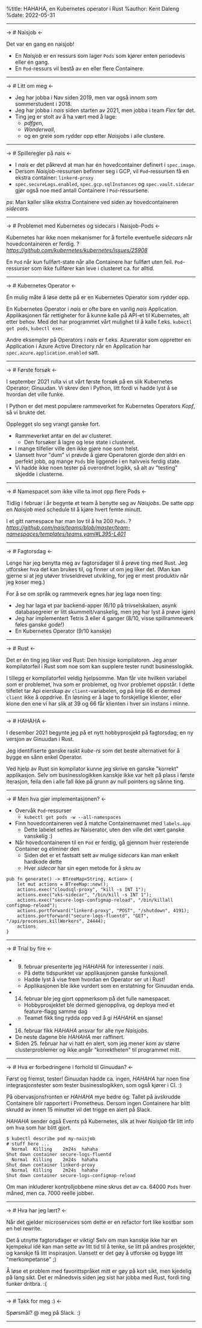 %title: HAHAHA, en Kubernetes operator i Rust
%author: Kent Daleng
%date: 2022-05-31

------

-> # Naisjob <-

Det var en gang en naisjob!

- En *Naisjob* er en ressurs som lager `Pods` som kjører enten periodevis eller én gang.
- En `Pod`-ressurs vil bestå av en eller flere Containere.

-------

-> # Litt om meg <-

- Jeg har jobba i Nav siden 2019, men var også innom som sommerstudent i 2018.
- Jeg har jobba i *nais* siden starten av 2021, men jobba i team *Flex* før det.
- Ting jeg er stolt av å ha vært med å lage: 
  - *pdfgen*, 
  - *Wonderwall*,
  - og en greie som rydder opp etter *Naisjobs* i alle clustere.

------

-> # Spilleregler på nais <-

- I *nais* er det påkrevd at man har én hovedcontainer definert i `spec.image`.
- Dersom *Naisjob*-ressursen befinner seg i GCP, vil `Pod`-ressursen få en ekstra container: `linkerd-proxy`
- `spec.secureLogs.enabled`, `spec.gcp.sqlInstances` og `spec.vault.sidecar` gjør også noe med antall Containere i `Pod`-ressursene.

*ps*: Man kaller slike ekstra Containere ved siden av hovedcontaineren *sidecars*.

------

-> # Problemet med Kubernetes og sidecars i Naisjob-Pods <-

Kubernetes har ikke noen mekanismer for å fortelle eventuelle *sidecars* når hovedcontaineren er ferdig.
? *https://github.com/kubernetes/kubernetes/issues/25908*

En `Pod` når kun fullført-state når alle Containere har fullført uten feil.
`Pod`-ressurser som ikke fullfører kan leve i clusteret ca. for alltid.

------

-> # Kubernetes Operator <-

Én mulig måte å løse dette på er en Kubernetes Operator som rydder opp.

En Kubernetes Operator i *nais* er ofte bare en vanlig *nais* Application.
Applikasjonen får rettigheter for å kunne kalle på API-et til Kubernetes, alt etter behov.
Med det har programmet vårt mulighet til å kalle f.eks. `kubectl get pods`, `kubectl exec`.

Andre eksempler på Operators i *nais* er f.eks. Azurerator som oppretter en Application i Azure Active Directory når en Application har `spec.azure.application.enabled` satt.

------

-> # Første forsøk <-

I september 2021 rulla vi ut vårt første forsøk på en slik Kubernetes Operator; Ginuudan.
Vi skrev den i Python, litt fordi vi hadde lyst å se hvordan det ville funke.

I Python er det mest populære rammeverket for Kubernetes Operators *Kopf*, så vi brukte det.

Opplegget slo seg vrangt ganske fort.

- Rammeverket antar en del av clusteret.
  - Den forsøker å lagre og lese state i clusteret.
- I mange tilfeller ville den ikke gjøre noe som helst.
- Uansett hvor "dum" vi prøvde å gjøre Operatoren gjorde den aldri en perfekt jobb, og mange `Pods` ble liggende i en halvveis ferdig state.
- Vi hadde ikke noen tester på overordnet logikk, så alt av "testing" skjedde i clusterne.

------

-> # Namespacet som ikke ville ta imot opp flere Pods <-

Tidlig i februar i år begynte et team å benytte seg av *Naisjobs*.
De satte opp en *Naisjob* med schedule til å kjøre hvert femte minutt.

I et gitt namespace har man lov til å ha 200 `Pods`.
? *https://github.com/nais/teams/blob/master/team-namespaces/templates/teams.yaml#L395-L401*

------

-> # Fagtorsdag <-

Lenge har jeg benytta meg av fagtorsdager til å prøve ting med Rust.
Jeg utforsker hva det kan brukes til, og finner ut om jeg liker det.
(Man kan gjerne si at jeg utøver trivseldrevet utvikling, for jeg er mest produktiv når jeg koser meg.)

For å se om språk og rammeverk egnes har jeg laga noen ting:
- Jeg har laga et par backend-apper (6/10 på trivselskalaen, asynk databasegreier er litt skummelt/vanskelig, men jeg har lyst å prøve igjen)
- Jeg har implementert Tetris 3 eller 4 ganger (8/10, visse spillrammeverk føles ganske gode!)
- En Kubernetes Operator (9/10 kanskje)

------

-> # Rust <-

Det er én ting jeg liker ved Rust: Den hissige kompilatoren.
Jeg anser kompilatorfeil i Rust som noe som kan supplere tester rundt businesslogikk.

I tillegg er kompilatorfeil veldig hjelpsomme. 
Man får vite hvilken variabel som er problemet, hva som er problemet, og hvor problemet oppstår.
I dette tilfellet tar Api eierskap av `client`-variabelen, og på linje 66 er dermed `client` ikke å oppdrive.
Én løsning er å lage to forskjellige klienter, eller klone den ene vi har slik at 39 og 66 får klienten i hver sin instans i minne.

------

-> # HAHAHA <-

I desember 2021 begynte jeg på et nytt hobbyprosjekt på fagtorsdag; en ny versjon av Ginuudan i Rust.

Jeg identifiserte ganske raskt *kube-rs* som det beste alternativet for å bygge en sånn enkel Operator.

Ved hjelp av Rust sin kompilator kunne jeg skrive en ganske "korrekt" applikasjon.
Selv om businesslogikken kanskje ikke var helt på plass i første iterasjon, feila den i alle fall ikke på grunn av null pointers og sånne ting.

-------

-> # Men hva gjør implementasjonen? <-

- Overvåk `Pod`-ressurser
  - `kubectl get pods -w --all-namespaces`
- Finn hovedcontaineren ved å matche Containernavnet med `labels.app`
  - Dette labelet settes av Naiserator, uten den ville det vært ganske vanskelig :)
- Når hovedcontaineren til en `Pod` er ferdig, gå gjennom hver resterende Container og eliminér den
  - Siden det er et fastsatt sett av mulige *sidecars* kan man enkelt hardkode dette
  - Hver *sidecar* har sin egen metode for å skru av

```
pub fn generate() -> BTreeMap<String, Action> {
    let mut actions = BTreeMap::new();
    actions.exec("cloudsql-proxy", "kill -s INT 1");
    actions.exec("vks-sidecar", "/bin/kill -s INT 1");
    actions.exec("secure-logs-configmap-reload", "/bin/killall configmap-reload");
    actions.portforward("linkerd-proxy", "POST", "/shutdown", 4191);
    actions.portforward("secure-logs-fluentd", "GET", "/api/processes.killWorkers", 24444);
    actions
}
```

------

-> # Trial by fire <-

- 9. februar presenterte jeg *HAHAHA* for interessenter i *nais*.
  - På dette tidspunktet var applikasjonen ganske funksjonell.
  - Hadde lyst å vise frem hvordan en Operator ser ut i Rust!
  - Applikasjonen ble ikke vurdert som en erstatning for Ginuudan enda.
- 14. februar ble jeg gjort oppmerksom på det fulle namespacet.
  - Hobbyprosjektet ble dermed gjenoppliva, og deploya med et feature-flagg samme dag
  - Teamet fikk ting rydda opp ved å gi *HAHAHA* en sjanse!
- 16. februar fikk *HAHAHA* ansvar for alle nye *Naisjobs*.
- De neste dagene ble *HAHAHA* mer raffinert.
- Siden 25. februar har vi hatt én alert, som jeg mener kom av større clusterproblemer og ikke angår "korrektheten" til programmet mitt.

------

-> # Hva er forbedringene i forhold til Ginuudan? <- 

Først og fremst, tester! Ginuudan hadde ca. ingen, *HAHAHA* har noen fine integrasjonstester som tester businesslogikken, som også kjører i CI. :)

På obervasjonsfronten er *HAHAHA* mye bedre óg: Tallet på avskrudde Containere blir rapportert i Prometheus.
Dersom ingen Containere har blitt skrudd av innen 15 minutter vil det trigge en alert på Slack.

*HAHAHA* sender også Events på Kubernetes, slik at hver *Naisjob* får litt info om hva som har blitt gjort.

```
$ kubectl describe pod my-naisjob
# stuff here ...
  Normal  Killing    2m24s  hahaha                                 Shut down container secure-logs-fluentd
  Normal  Killing    2m24s  hahaha                                 Shut down container linkerd-proxy
  Normal  Killing    2m24s  hahaha                                 Shut down container secure-logs-configmap-reload
```

Om man inkluderer kontrolljobbene mine skrus det av ca. 64000 `Pods` hver måned, men ca. 7000 reelle jobber.

-------

-> # Hva har jeg lært? <- 

Når det gjelder microservices som dette er en refactor fort like kostbar som en hel rewrite.

Det å utnytte fagtorsdager er viktig!
Selv om man kanskje ikke har en kjempekul idé kan man sette av litt tid til å tenke, se litt på andres prosjekter, og kanskje få litt inspirasjon.
Uansett er det gøy å utforske og bygge litt "merkompetanse" ;)

Å løse et problem med favorittspråket mitt er gøy på kort sikt, men kjedelig på lang sikt.
Det er månedsvis siden jeg sist har jobba med Rust, fordi ting funker dritbra. :(

------

-> # Takk for meg :) <-

Spørsmål? @ meg på Slack. :)

------